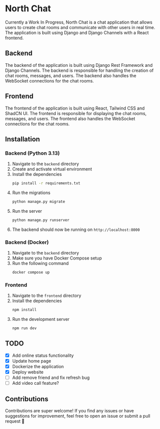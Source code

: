 # North Chat

Currently a Work In Progress, North Chat is a chat application that allows users to create chat rooms and communicate with other users in real time. The application is built using Django and Django Channels with a React frontend.

## Backend

The backend of the application is built using Django Rest Framework and Django Channels. The backend is responsible for handling the creation of chat rooms, messages, and users. The backend also handles the WebSocket connections for the chat rooms.

## Frontend

The frontend of the application is built using React, Tailwind CSS and ShadCN UI. The frontend is responsible for displaying the chat rooms, messages, and users. The frontend also handles the WebSocket connections for the chat rooms.

## Installation

### Backend (Python 3.13)

1. Navigate to the `backend` directory
2. Create and activate virtual environment
3. Install the dependencies
   ```bash
   pip install -r requirements.txt
   ```
4. Run the migrations
   ```bash
   python manage.py migrate
   ```
5. Run the server
   ```bash
   python manage.py runserver
   ```
6. The backend should now be running on `http://localhost:8000`

### Backend (Docker)

1. Navigate to the `backend` directory
2. Make sure you have Docker Compose setup
3. Run the following command
   ```bash
   docker compose up
   ```

### Frontend

1. Navigate to the `frontend` directory
2. Install the dependencies
   ```bash
   npm install
   ```
3. Run the development server
   ```bash
   npm run dev
   ```

## TODO

- [x] Add online status functionality
- [x] Update home page
- [x] Dockerize the application
- [x] Deploy website
- [ ] Add remove friend and fix refresh bug
- [ ] Add video call feature?

## Contributions

Contributions are super welcome! If you find any issues or have suggestions for improvement, feel free to open an issue or submit a pull request 🤗
